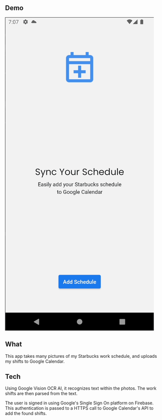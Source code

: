## Demo ##
![](https://github.com/swanzeyb/schedule-app-rn/blob/master/media/schedule_demo.gif)


## What ##
This app takes many pictures of my Starbucks work schedule, and uploads my shifts to Google Calendar.

## Tech ##
Using Google Vision OCR AI, it recognizes text within the photos. The work shifts are then parsed from the text.

The user is signed in using Google's Single Sign On platform on Firebase. This authentication is passed to a HTTPS call to Google Calendar's API to add the found shifts.